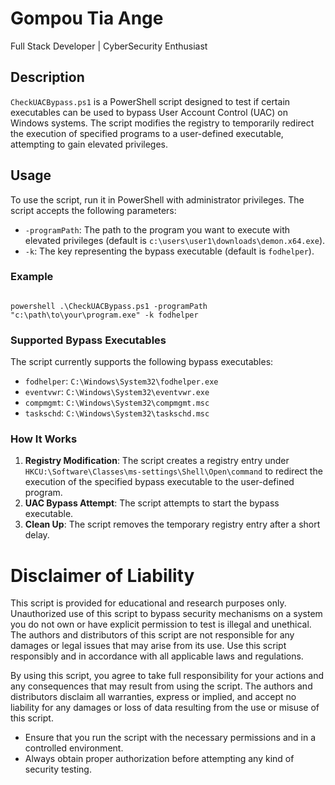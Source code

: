 # Gompou Tia Ange
Full Stack Developer | CyberSecurity Enthusiast

## Description

`CheckUACBypass.ps1` is a PowerShell script designed to test if certain executables can be used to bypass User Account Control (UAC) on Windows systems. The script modifies the registry to temporarily redirect the execution of specified programs to a user-defined executable, attempting to gain elevated privileges.

## Usage

To use the script, run it in PowerShell with administrator privileges. The script accepts the following parameters:

- `-programPath`: The path to the program you want to execute with elevated privileges (default is `c:\users\user1\downloads\demon.x64.exe`).
- `-k`: The key representing the bypass executable (default is `fodhelper`).

### Example

```

powershell .\CheckUACBypass.ps1 -programPath "c:\path\to\your\program.exe" -k fodhelper

```

### Supported Bypass Executables

The script currently supports the following bypass executables:

- `fodhelper`: `C:\Windows\System32\fodhelper.exe`
- `eventvwr`: `C:\Windows\System32\eventvwr.exe`
- `compmgmt`: `C:\Windows\System32\compmgmt.msc`
- `taskschd`: `C:\Windows\System32\taskschd.msc`

### How It Works

1. **Registry Modification**: The script creates a registry entry under `HKCU:\Software\Classes\ms-settings\Shell\Open\command` to redirect the execution of the specified bypass executable to the user-defined program.
2. **UAC Bypass Attempt**: The script attempts to start the bypass executable.
3. **Clean Up**: The script removes the temporary registry entry after a short delay.

# Disclaimer of Liability

This script is provided for educational and research purposes only. Unauthorized use of this script to bypass security mechanisms on a system you do not own or have explicit permission to test is illegal and unethical. The authors and distributors of this script are not responsible for any damages or legal issues that may arise from its use. Use this script responsibly and in accordance with all applicable laws and regulations.

By using this script, you agree to take full responsibility for your actions and any consequences that may result from using the script. The authors and distributors disclaim all warranties, express or implied, and accept no liability for any damages or loss of data resulting from the use or misuse of this script.

- Ensure that you run the script with the necessary permissions and in a controlled environment.
- Always obtain proper authorization before attempting any kind of security testing.